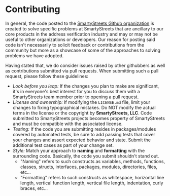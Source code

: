 # Contributing

In general, the code posted to the [SmartyStreets Github organization](https://github.com/smartystreets) is created to solve specific problems at SmartyStreets that are ancillary to our core products in the address verification industry and may or may not be useful to other organizations or developers. Our reason for posting said code isn't necessarily to solicit feedback or contributions from the community but more as a showcase of some of the approaches to solving problems we have adopted.

Having stated that, we do consider issues raised by other githubbers as well as contributions submitted via pull requests. When submitting such a pull request, please follow these guidelines:

- _Look before you leap:_ If the changes you plan to make are significant, it's in everyone's best interest for you to discuss them with a SmartyStreets team member prior to opening a pull request.
- _License and ownership:_ If modifying the `LICENSE.md` file, limit your changes to fixing typographical mistakes. Do NOT modify the actual terms in the license or the copyright by **SmartyStreets, LLC**. Code submitted to SmartyStreets projects becomes property of SmartyStreets and must be compatible with the associated license.
- _Testing:_ If the code you are submitting resides in packages/modules covered by automated tests, be sure to add passing tests that cover your changes and assert expected behavior and state. Submit the additional test cases as part of your change set.
- _Style:_ Match your approach to **naming** and **formatting** with the surrounding code. Basically, the code you submit shouldn't stand out.
  - "Naming" refers to such constructs as variables, methods, functions, classes, structs, interfaces, packages, modules, directories, files, etc...
  - "Formatting" refers to such constructs as whitespace, horizontal line length, vertical function length, vertical file length, indentation, curly braces, etc...
